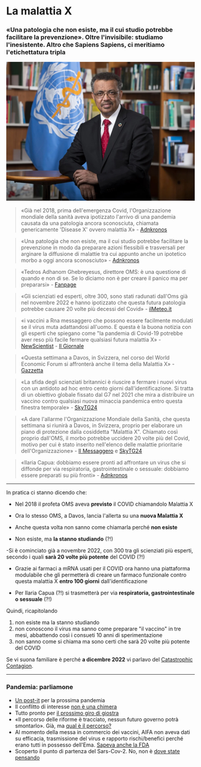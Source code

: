 # La malattia X

### «Una patologia che non esiste, ma il cui studio potrebbe facilitare la prevenzione». Oltre l'invisibile: studiamo l'inesistente. Altro che Sapiens Sapiens, ci meritiamo l'etichettatura tripla

![Malattia X](/img/malattia-x.jpeg)

> «Già nel 2018, prima dell'emergenza Covid, l'Organizzazione mondiale della sanità aveva ipotizzato l'arrivo di una pandemia causata da una patologia ancora sconosciuta, chiamata genericamente 'Disease X' ovvero malattia X» - [Adnkronos](https://www.adnkronos.com/cronaca/malattia-x-cosa-significa-virus-covid_16cUuNNEsbjwTSNv1Kcgxf)

> «Una patologia che non esiste, ma il cui studio potrebbe facilitare la prevenzione in modo da preparare azioni flessibili e trasversali per arginare la diffusione di malattie tra cui appunto anche un ipotetico morbo a oggi ancora sconosciuto» - [Adnkronos](https://www.adnkronos.com/cronaca/malattia-x-cosa-significa-virus-covid_16cUuNNEsbjwTSNv1Kcgxf)

> «Tedros Adhanom Ghebreyesus, direttore OMS: è una questione di quando e non di se. Se lo diciamo non è per creare il panico ma per prepararsi» - [Fanpage](https://www.fanpage.it/innovazione/scienze/malattia-x-qual-e-il-morbo-sconosciuto-dopo-il-covid-che-ora-preoccupa-loms/)

> «Gli scienziati ed esperti, oltre 300, sono stati radunati dall'Oms già nel novembre 2022 e hanno ipotizzato che questa futura patologia potrebbe causare 20 volte più decessi del Covid» - [ilMeteo.it](https://www.ilmeteo.it/notizie/davos-malattia-x-sar-pi-mortale-del-covid-allarme-per-il-virus-che-ancora-non-esiste-082347)

> «i vaccini a Rna messaggero che possono essere facilmente modulati se il virus muta adattandosi all'uomo. E questa è la buona notizia con gli esperti che spiegano come "la pandemia di Covid-19 potrebbe aver reso più facile fermare qualsiasi futura malattia X» - [NewScientist](https://www.newscientist.com/article/2413011-what-is-disease-x-and-why-is-it-in-the-news/) - [Il Giornale](https://www.ilgiornale.it/news/cronaca-internazionale/non-esiste-spaventa-l-oms-cos-malattia-x-2270291.html)

> «Questa settimana a Davos, in Svizzera, nel corso del World Economic Forum si affronterà anche il tema della Malattia X» - [Gazzetta](https://www.gazzetta.it/salute/news/storie/17-01-2024/malattia-x-cos-e-sintomi-gravita-e-perche-l-oms-e-preoccupata/malattia-x-cose-e-perche-se-ne-parla.shtml)

> «La sfida degli scienziati britannici è riuscire a fermare i nuovi virus con un antidoto ad hoc entro cento giorni dall'identificazione. Si tratta di un obiettivo globale fissato dal G7 nel 2021 che mira a distribuire un vaccino contro qualsiasi nuova minaccia pandemica entro questa finestra temporale» - [SkyTG24](https://tg24.sky.it/salute-e-benessere/2024/01/17/malattia-x-covid#12)

> «A dare l'allarme l'Organizzazione Mondiale della Sanità, che questa settimana si riunirà a Davos, in Svizzera, proprio per elaborare un piano di protezione dalla cosiddetta "Malattia X". Chiamato così proprio dall'OMS, il morbo potrebbe uccidere 20 volte più del Covid, motivo per cui è stato inserito nell'elenco delle malattie prioritarie dell'Organizzazione» - [Il Messaggero](https://www.ilmessaggero.it/schede/malattia_x_cos_e_virus_oms_uccide_venti_volte_piu_del_covid_pandemia-7877198.html) e [SkyTG24](https://tg24.sky.it/salute-e-benessere/2024/01/17/malattia-x-covid#03)

> «Ilaria Capua: dobbiamo essere pronti ad affrontare un virus che si diffonde per via respiratoria, gastrointestinale o sessuale: dobbiamo essere preparati su più fronti» - [Adnkronos](https://www.adnkronos.com/cronaca/covid-malattia-x-nuova-pandemia-previsione-ilaria-capua_2mIyzj0Ci1Fg0E9f9D2j8N)

---

In pratica ci stanno dicendo che:

- Nel 2018 il profeta OMS aveva **previsto** il COVID chiamandolo Malattia X
- Ora lo stesso OMS, a Davos, lancia l'allerta su una **nuova Malattia X**

- Anche questa volta non sanno come chiamarla perché **non esiste**
- Non esiste, ma **la stanno studiando** (?!)

 -Si è cominciato già a novembre 2022, con 300 tra gli scienziati più esperti, secondo i quali **sarà 20 volte più potente** del COVID (?!)
- Grazie ai farmaci a mRNA usati per il COVID ora hanno una piattaforma modulabile che gli permetterà di creare un farmaco funzionale contro questa malattia X **entro 100 giorni** dall'identificazione

- Per Ilaria Capua (?!) si trasmetterà per via **respiratoria, gastrointestinale o sessuale** (?!)

Quindi, ricapitolando

1. non esiste ma la stanno studiando
2. non conoscono il virus ma sanno come preparare "il vaccino" in tre mesi, abbattendo così i consueti 10 anni di sperimentazione
3. non sanno come si chiama ma sono certi che sarà 20 volte più potente del COVID

Se vi suona familiare è perché **a dicembre 2022** vi parlavo del [Catastrophic Contagion](/articles/2022-12-14-covid-atto-secondo.html).

---
### Pandemia: parliamone
- [Un post-it](/articles/2024-06-05-post-it-prossima-pandemia.html) per la prossima pandemia
- Il conflitto di interesse [non è una chimera](/articles/2024-04-18-conflitto-di-interesse.html)
- Tutto pronto per [il prossimo giro di giostra](/articles/2024-03-08-tutto-pronto-per-il-prossimo-giro-di-giostra.html)
- «Il percorso delle riforme è tracciato, nessun futuro governo potrà smontarlo». Già, ma [qual è il percorso?](/articles/2024-02-27-sveglia-occidente.html)
- Al momento della messa in commercio dei vaccini, AIFA non aveva dati su efficacia, trasmissione del virus e rapporto rischi/benefici perché erano tutti in possesso dell'Ema. [Sapeva anche la FDA](/articles/2023-12-15-fda-slide-vaccini.html)
- Scoperto il punto di partenza del Sars-Cov-2. No, non è [dove state pensando](/articles/2023-02-28-dove-nasce-il-covid.html)